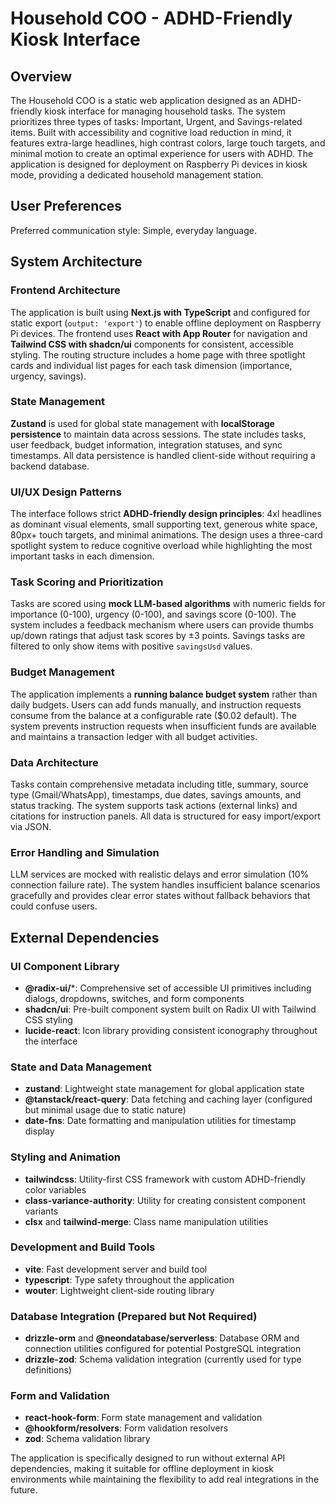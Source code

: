 # Household COO - ADHD-Friendly Kiosk Interface

## Overview

The Household COO is a static web application designed as an ADHD-friendly kiosk interface for managing household tasks. The system prioritizes three types of tasks: Important, Urgent, and Savings-related items. Built with accessibility and cognitive load reduction in mind, it features extra-large headlines, high contrast colors, large touch targets, and minimal motion to create an optimal experience for users with ADHD. The application is designed for deployment on Raspberry Pi devices in kiosk mode, providing a dedicated household management station.

## User Preferences

Preferred communication style: Simple, everyday language.

## System Architecture

### Frontend Architecture
The application is built using **Next.js with TypeScript** and configured for static export (`output: 'export'`) to enable offline deployment on Raspberry Pi devices. The frontend uses **React with App Router** for navigation and **Tailwind CSS with shadcn/ui** components for consistent, accessible styling. The routing structure includes a home page with three spotlight cards and individual list pages for each task dimension (importance, urgency, savings).

### State Management
**Zustand** is used for global state management with **localStorage persistence** to maintain data across sessions. The state includes tasks, user feedback, budget information, integration statuses, and sync timestamps. All data persistence is handled client-side without requiring a backend database.

### UI/UX Design Patterns
The interface follows strict **ADHD-friendly design principles**: 4xl headlines as dominant visual elements, small supporting text, generous white space, 80px+ touch targets, and minimal animations. The design uses a three-card spotlight system to reduce cognitive overload while highlighting the most important tasks in each dimension.

### Task Scoring and Prioritization
Tasks are scored using **mock LLM-based algorithms** with numeric fields for importance (0-100), urgency (0-100), and savings score (0-100). The system includes a feedback mechanism where users can provide thumbs up/down ratings that adjust task scores by ±3 points. Savings tasks are filtered to only show items with positive `savingsUsd` values.

### Budget Management
The application implements a **running balance budget system** rather than daily budgets. Users can add funds manually, and instruction requests consume from the balance at a configurable rate ($0.02 default). The system prevents instruction requests when insufficient funds are available and maintains a transaction ledger with all budget activities.

### Data Architecture
Tasks contain comprehensive metadata including title, summary, source type (Gmail/WhatsApp), timestamps, due dates, savings amounts, and status tracking. The system supports task actions (external links) and citations for instruction panels. All data is structured for easy import/export via JSON.

### Error Handling and Simulation
LLM services are mocked with realistic delays and error simulation (10% connection failure rate). The system handles insufficient balance scenarios gracefully and provides clear error states without fallback behaviors that could confuse users.

## External Dependencies

### UI Component Library
- **@radix-ui/***: Comprehensive set of accessible UI primitives including dialogs, dropdowns, switches, and form components
- **shadcn/ui**: Pre-built component system built on Radix UI with Tailwind CSS styling
- **lucide-react**: Icon library providing consistent iconography throughout the interface

### State and Data Management
- **zustand**: Lightweight state management for global application state
- **@tanstack/react-query**: Data fetching and caching layer (configured but minimal usage due to static nature)
- **date-fns**: Date formatting and manipulation utilities for timestamp display

### Styling and Animation
- **tailwindcss**: Utility-first CSS framework with custom ADHD-friendly color variables
- **class-variance-authority**: Utility for creating consistent component variants
- **clsx** and **tailwind-merge**: Class name manipulation utilities

### Development and Build Tools
- **vite**: Fast development server and build tool
- **typescript**: Type safety throughout the application
- **wouter**: Lightweight client-side routing library

### Database Integration (Prepared but Not Required)
- **drizzle-orm** and **@neondatabase/serverless**: Database ORM and connection utilities configured for potential PostgreSQL integration
- **drizzle-zod**: Schema validation integration (currently used for type definitions)

### Form and Validation
- **react-hook-form**: Form state management and validation
- **@hookform/resolvers**: Form validation resolvers
- **zod**: Schema validation library

The application is specifically designed to run without external API dependencies, making it suitable for offline deployment in kiosk environments while maintaining the flexibility to add real integrations in the future.